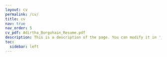 ```yaml
---
layout: cv
permalink: /cv/
title: cv
nav: true
nav_order: 5
cv_pdf: Adirtha_Borgohain_Resume.pdf
description: This is a description of the page. You can modify it in '_pages/cv.md'. You can also change or remove the top pdf download button.
toc:
  sidebar: left
---
```

